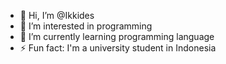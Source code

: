- 👋 Hi, I’m @Ikkides
- 👀 I’m interested in programming
- 🌱 I’m currently learning programming language
- ⚡ Fun fact: I'm a university student in Indonesia

<!---
Ikkides/Ikkides is a ✨ special ✨ repository because its `README.md` (this file) appears on your GitHub profile.
You can click the Preview link to take a look at your changes.
--->
